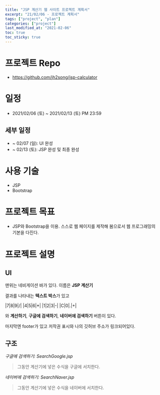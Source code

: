 ```yaml
---
title: "JSP 계산기 웹 사이트 프로젝트 계획서"
excerpt: "21/02/06 - 프로젝트 계획서"
tags: ["project", "plan"]
categories: ["project"]
last_modified_at: "2021-02-06"
toc: true
toc_sticky: true
---
```

# 프로젝트 Repo

* <https://github.com/jh2song/jsp-calculator>

# 일정

* 2021/02/06 (토) ~ 2021/02/13 (토) PM 23:59

## 세부 일정

* ~ 02/07 (일): UI 완성
* ~ 02/13 (토): JSP 완성 및 최종 완성

# 사용 기술

* JSP
* Bootstrap

# 프로젝트 목표

* JSP와 Bootstrap을 이용. 스스로 웹 페이지를 제작해 봄으로서 웹 프로그래밍의 기본을 다진다.

# 프로젝트 설명

## UI

맨위는 네비게이션 바가 있다. 이름은 **JSP 계산기**

결과를 나타내는 **텍스트 박스**가 있고

|7|8|9|/|
|4|5|6|*|
|1|2|3|-|
|C|0|.|+|

와 **계산하기**, **구글에 검색하기**, **네이버에 검색하기** 버튼이 있다.

마지막엔 footer가 있고 저작권 표시와 나의 깃허브 주소가 링크되어있다.

## 구조

*구글에 검색하기: SearchGoogle.jsp*
> 그동안 계산기에 넣은 수식을 구글에 서치한다.

*네이버에 검색하기: SearchNaver.jsp*
> 그동안 계산기에 넣은 수식을 네이버에 서치한다.
